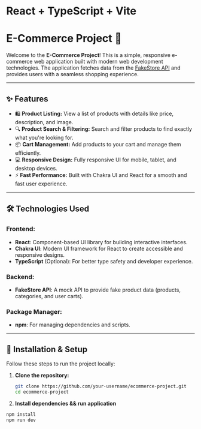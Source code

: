 # React + TypeScript + Vite

# E-Commerce Project 🛒

Welcome to the **E-Commerce Project**! This is a simple, responsive e-commerce web application built with modern web development technologies. The application fetches data from the [FakeStore API](https://fakestoreapi.com/) and provides users with a seamless shopping experience.

---

## ✨ Features

- 🛍 **Product Listing:** View a list of products with details like price, description, and image.
- 🔍 **Product Search & Filtering:** Search and filter products to find exactly what you're looking for.
- 📦 **Cart Management:** Add products to your cart and manage them efficiently.
- 💻 **Responsive Design:** Fully responsive UI for mobile, tablet, and desktop devices.
- ⚡ **Fast Performance:** Built with Chakra UI and React for a smooth and fast user experience.

---

## 🛠️ Technologies Used

### Frontend:
- **React**: Component-based UI library for building interactive interfaces.
- **Chakra UI**: Modern UI framework for React to create accessible and responsive designs.
- **TypeScript** (Optional): For better type safety and developer experience.

### Backend:
- **FakeStore API**: A mock API to provide fake product data (products, categories, and user carts).

### Package Manager:
- **npm**: For managing dependencies and scripts.

---

## 🚀 Installation & Setup

Follow these steps to run the project locally:

1. **Clone the repository:**
   ```bash
   git clone https://github.com/your-username/ecommerce-project.git
   cd ecommerce-project
2. **Install dependencies && run application**
  ```bash
  npm install
  npm run dev
